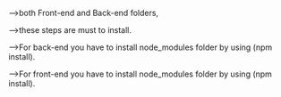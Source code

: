 -->both Front-end and Back-end folders,


-->these steps are must to install.


-->For back-end you have to install node_modules folder by using (npm install).


-->For front-end you have to install node_modules folder by using (npm install).
